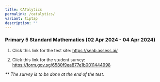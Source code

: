 ```yaml
---
title: CATalytics
permalink: /catalytics/
variant: tiptap
description: ""
---
```

<h3>Primary 5 Standard Mathematics (02 Apr 2024 - 04 Apr 2024)</h3>
<p></p>
<ol data-tight="true" class="tight">
<li>
<p>Click this link for the test site: <a href="https://seab.assess.ai/" rel="noopener noreferrer nofollow" target="_blank">https://seab.assess.ai/</a>
</p>
<p></p>
</li>
<li>
<p>Click this link for the student survey: <a href="https://form.gov.sg/6580f9ea877e1b0011444998" rel="noopener noreferrer nofollow" target="_blank">https://form.gov.sg/6580f9ea877e1b0011444998</a>
</p>
</li>
</ol>
<p><em>** The survey is to be done at the end of the test.</em>
</p>